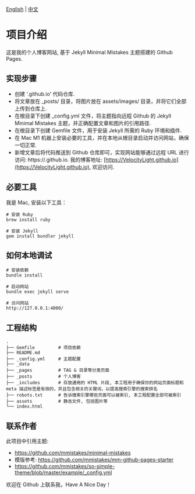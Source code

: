 [English](README.md) | [中文](README_zh.md)

# 项目介绍
这是我的个人博客网站, 基于 Jekyll Minimal Mistakes 主题搭建的 Github Pages.

## 实现步骤
- 创建 '<Your-UserName>.github.io' 代码仓库.
- 将文章放在 _posts/ 目录，将图片放在 assets/images/ 目录，并将它们全部上传到仓库上.
- 在根目录下创建 _config.yml 文件，将主题指向远程 Github 的 Jekyll Minimal Mistakes 主题，并正确配置文章和图片的引用路径.
- 在根目录下创建 Gemfile 文件，用于安装 Jekyll 所需的 Ruby 环境和插件.
- 在 Mac M1 机器上安装必要的工具，并在本地从根目录启动并访问网站，确保一切正常.
- 新增文章后将代码推送到 Github 仓库即可，实现网站能够通过远程 URL 进行访问: https://<Your-UserName>.github.io.
我的博客地址: [https://VelocityLight.github.io](https://VelocityLight.github.io), 欢迎访问.

## 必要工具
我是 Mac, 安装以下工具：
```
# 安装 Ruby
brew install ruby

# 安装 Jekyll
gem install bundler jekyll
```

## 如何本地调试
```
# 安装依赖
bundle install

# 启动网站
bundle exec jekyll serve

# 访问网站
http://127.0.0.1:4000/
```

## 工程结构
```
.
├── Gemfile         # 项目依赖
├── README.md
├── _config.yml     # 主题配置
├── _data
├── _pages          # TAG & 目录等分类页面
├── _posts          # 个人博客
├── _includes       # 存放通用的 HTML 片段, 本工程用于确保你的网站页面标题和 meta 描述标签是有效的，并且包含相关的关键词，以提高搜索引擎的搜索排名
├── robots.txt      # 告诉搜索引擎哪些页面可以被索引, 本工程配置全部可被索引
├── assets          # 静态文件, 包括图片等
└── index.html
```

## 联系作者
此项目中引用主题:
- https://github.com/mmistakes/minimal-mistakes
- 模版参考: https://github.com/mmistakes/mm-github-pages-starter
- https://github.com/mmistakes/so-simple-theme/blob/master/example/_config.yml

欢迎在 Github 上联系我，Have A Nice Day！

